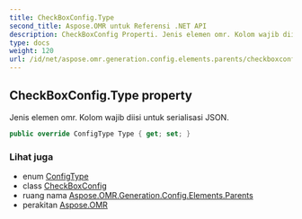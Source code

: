 ```yaml
---
title: CheckBoxConfig.Type
second_title: Aspose.OMR untuk Referensi .NET API
description: CheckBoxConfig Properti. Jenis elemen omr. Kolom wajib diisi untuk serialisasi JSON.
type: docs
weight: 120
url: /id/net/aspose.omr.generation.config.elements.parents/checkboxconfig/type/
---
```

## CheckBoxConfig.Type property

Jenis elemen omr. Kolom wajib diisi untuk serialisasi JSON.

```csharp
public override ConfigType Type { get; set; }
```

### Lihat juga

* enum [ConfigType](../../../aspose.omr.generation.config.enums/configtype/)
* class [CheckBoxConfig](../)
* ruang nama [Aspose.OMR.Generation.Config.Elements.Parents](../../checkboxconfig/)
* perakitan [Aspose.OMR](../../../)


